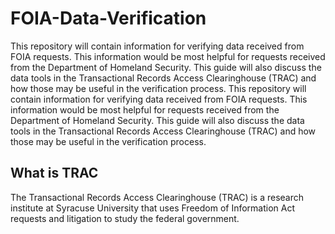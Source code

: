 # FOIA-Data-Verification
This repository will contain information for verifying data received from FOIA requests. This information would be most helpful for requests received from the Department of Homeland Security. This guide will also discuss the data tools in the Transactional Records Access Clearinghouse (TRAC) and how those may be useful in the verification process. 
This repository will contain information for verifying data received from FOIA requests. This information would be most helpful for requests received from the Department of Homeland Security. This guide will also discuss the data tools in the Transactional Records Access Clearinghouse (TRAC) and how those may be useful in the verification process.

## What is TRAC

The Transactional Records Access Clearinghouse (TRAC) is a research institute at Syracuse University that uses Freedom of Information Act requests and litigation to study the federal government.
